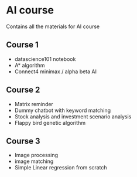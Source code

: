 # AI course

Contains all the materials for AI course

## Course 1

- datascience101 notebook
- A* algorithm
- Connect4 minimax / alpha beta AI

## Course 2

- Matrix reminder
- Dummy chatbot with keyword matching
- Stock analysis and investment scenario analysis
- Flappy bird genetic algorithm

## Course 3

- Image processing
- image matching
- Simple Linear regression from scratch
